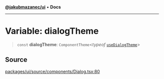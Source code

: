 [**@jakubmazanec/ui**](../README.md) • **Docs**

---

# Variable: dialogTheme

> `const` **dialogTheme**: `ComponentTheme`\<_typeof_
> [`useDialogTheme`](../functions/useDialogTheme.md)\>

## Source

[packages/ui/source/components/Dialog.tsx:80](https://github.com/jakubmazanec/tools/blob/bb20df5276ddb119762948adc2cda520aef09f0f/packages/ui/source/components/Dialog.tsx#L80)
